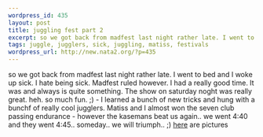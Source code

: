 ```yaml
--- 
wordpress_id: 435
layout: post
title: juggling fest part 2
excerpt: so we got back from madfest last night rather late. I went to bed and I woke up sick. I hate being sick. Madfest ruled however. I had a really good time. It was and always is quite something. The show on saturday noght was really great. heh. so much fun. ;) - I learned a bunch of new tricks and hung with a bunchf of really cool jugglers. Matiss and I almost won the seven club passing endurance - ...
tags: juggle, jugglers, sick, juggling, matiss, festivals
wordpress_url: http://new.nata2.org/?p=435
---
```

so we got back from madfest last night rather late. I went to bed and I woke up sick. I hate being sick. Madfest ruled however. I had a really good time. It was and always is quite something. The show on saturday noght was really great. heh. so much fun. ;) - I learned a bunch of new tricks and hung with a bunchf of really cool jugglers. Matiss and I almost won the seven club passing endurance - however the kasemans beat us again.. we went 4:40 and they went 4:45.. someday.. we will triumph.. ;) <a href="http://nata2.info/?path=pictures%2Fjuggling%2Ffestivals%2Fmadfest_03">here</a> are pictures
